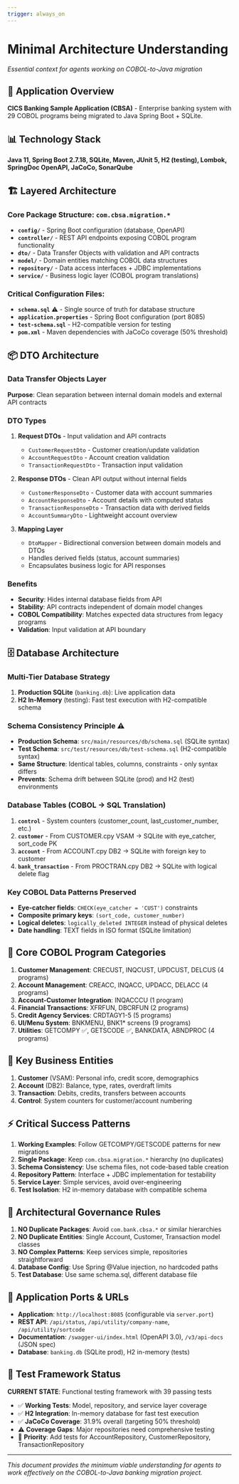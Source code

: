 ```yaml
---
trigger: always_on
---
```


# Minimal Architecture Understanding
*Essential context for agents working on COBOL-to-Java migration*

## 🏦 Application Overview
**CICS Banking Sample Application (CBSA)** - Enterprise banking system with 29 COBOL programs being migrated to Java Spring Boot + SQLite.

## 📊 Technology Stack
**Java 11, Spring Boot 2.7.18, SQLite, Maven, JUnit 5, H2 (testing), Lombok, SpringDoc OpenAPI, JaCoCo, SonarQube**

## 🏗️ Layered Architecture

### **Core Package Structure: `com.cbsa.migration.*`**
- **`config/`** - Spring Boot configuration (database, OpenAPI)
- **`controller/`** - REST API endpoints exposing COBOL program functionality
- **`dto/`** - Data Transfer Objects with validation and API contracts
- **`model/`** - Domain entities matching COBOL data structures
- **`repository/`** - Data access interfaces + JDBC implementations
- **`service/`** - Business logic layer (COBOL program translations)

### **Critical Configuration Files:**
- **`schema.sql`** ⚠️ - Single source of truth for database structure
- **`application.properties`** - Spring Boot configuration (port 8085)
- **`test-schema.sql`** - H2-compatible version for testing
- **`pom.xml`** - Maven dependencies with JaCoCo coverage (50% threshold)

## 📦 DTO Architecture

### **Data Transfer Objects Layer**
**Purpose**: Clean separation between internal domain models and external API contracts

### **DTO Types**
1. **Request DTOs** - Input validation and API contracts
   - `CustomerRequestDto` - Customer creation/update validation
   - `AccountRequestDto` - Account creation validation  
   - `TransactionRequestDto` - Transaction input validation

2. **Response DTOs** - Clean API output without internal fields
   - `CustomerResponseDto` - Customer data with account summaries
   - `AccountResponseDto` - Account details with computed status
   - `TransactionResponseDto` - Transaction data with derived fields
   - `AccountSummaryDto` - Lightweight account overview

3. **Mapping Layer**
   - `DtoMapper` - Bidirectional conversion between domain models and DTOs
   - Handles derived fields (status, account summaries)
   - Encapsulates business logic for API responses

### **Benefits**
- **Security**: Hides internal database fields from API
- **Stability**: API contracts independent of domain model changes
- **COBOL Compatibility**: Matches expected data structures from legacy programs
- **Validation**: Input validation at API boundary

## 🗄️ Database Architecture

### **Multi-Tier Database Strategy**
1. **Production SQLite** (`banking.db`): Live application data
2. **H2 In-Memory** (testing): Fast test execution with H2-compatible schema

### **Schema Consistency Principle** ⚠️
- **Production Schema**: `src/main/resources/db/schema.sql` (SQLite syntax)
- **Test Schema**: `src/test/resources/db/test-schema.sql` (H2-compatible syntax)
- **Same Structure**: Identical tables, columns, constraints - only syntax differs
- **Prevents**: Schema drift between SQLite (prod) and H2 (test) environments

### **Database Tables (COBOL → SQL Translation)**
1. **`control`** - System counters (customer_count, last_customer_number, etc.)
2. **`customer`** - From CUSTOMER.cpy VSAM → SQLite with eye_catcher, sort_code PK
3. **`account`** - From ACCOUNT.cpy DB2 → SQLite with foreign key to customer
4. **`bank_transaction`** - From PROCTRAN.cpy DB2 → SQLite with logical delete flag

### **Key COBOL Data Patterns Preserved**
- **Eye-catcher fields**: `CHECK(eye_catcher = 'CUST')` constraints
- **Composite primary keys**: `(sort_code, customer_number)`
- **Logical deletes**: `logically_deleted INTEGER` instead of physical deletes
- **Date handling**: TEXT fields in ISO format (SQLite limitation)

## 🎯 Core COBOL Program Categories
1. **Customer Management**: CRECUST, INQCUST, UPDCUST, DELCUS (4 programs)
2. **Account Management**: CREACC, INQACC, UPDACC, DELACC (4 programs)  
3. **Account-Customer Integration**: INQACCCU (1 program)
4. **Financial Transactions**: XFRFUN, DBCRFUN (2 programs)
5. **Credit Agency Services**: CRDTAGY1-5 (5 programs)
6. **UI/Menu System**: BNKMENU, BNK1* screens (9 programs)
7. **Utilities**: GETCOMPY ✅, GETSCODE ✅, BANKDATA, ABNDPROC (4 programs)

## 🔑 Key Business Entities
1. **Customer** (VSAM): Personal info, credit score, demographics
2. **Account** (DB2): Balance, type, rates, overdraft limits  
3. **Transaction**: Debits, credits, transfers between accounts
4. **Control**: System counters for customer/account numbering

## ⚡ Critical Success Patterns
1. **Working Examples**: Follow GETCOMPY/GETSCODE patterns for new migrations
2. **Single Package**: Keep `com.cbsa.migration.*` hierarchy (no duplicates)
3. **Schema Consistency**: Use schema files, not code-based table creation
4. **Repository Pattern**: Interface + JDBC implementation for testability
5. **Service Layer**: Simple services, avoid over-engineering
6. **Test Isolation**: H2 in-memory database with compatible schema

## 🚨 Architectural Governance Rules
1. **NO Duplicate Packages**: Avoid `com.bank.cbsa.*` or similar hierarchies
2. **NO Duplicate Entities**: Single Account, Customer, Transaction model classes  
3. **NO Complex Patterns**: Keep services simple, repositories straightforward
4. **Database Config**: Use Spring @Value injection, no hardcoded paths
5. **Test Database**: Use same schema.sql, different database file

## 🎦 Application Ports & URLs
- **Application**: `http://localhost:8085` (configurable via `server.port`)
- **REST API**: `/api/status`, `/api/utility/company-name`, `/api/utility/sortcode`
- **Documentation**: `/swagger-ui/index.html` (OpenAPI 3.0), `/v3/api-docs` (JSON spec)
- **Database**: `banking.db` (SQLite prod), H2 in-memory (tests)

## 🧪 Test Framework Status
**CURRENT STATE**: Functional testing framework with 39 passing tests
- ✅ **Working Tests**: Model, repository, and service layer coverage
- ✅ **H2 Integration**: In-memory database for fast test execution
- ✅ **JaCoCo Coverage**: 31.9% overall (targeting 50% threshold)
- ⚠️ **Coverage Gaps**: Major repositories need comprehensive testing
- 🎯 **Priority**: Add tests for AccountRepository, CustomerRepository, TransactionRepository

---
*This document provides the minimum viable understanding for agents to work effectively on the COBOL-to-Java banking migration project.*
